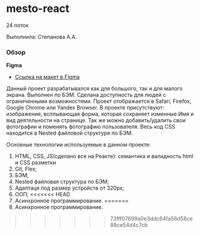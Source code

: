 # mesto-react
24 поток

Выполнила: Степанова А.А.

### Обзор
**Figma**

* [Ссылка на макет в Figma](https://www.figma.com/file/2cn9N9jSkmxD84oJik7xL7/JavaScript.-Sprint-4?node-id=0%3A1)

Данный проект разрабатывался как для большого, так и для малого экрана. Выполнен по БЭМ. Сделана доступность для людей с ограниченными возможностями. Проект отображается в Safari, Firefox, Google Chrome или Yandex Browser. В проекте присутствуют: изображения, всплывающая форма, которая сохраняет изменные Имя и вид деятельности на странице. Так же можно добавить/удалить свои фотографии и поменять фотографию пользователя. Весь код CSS находится в Nested файловой структуре по БЭМ.

Основные технологии используемые в данном проекте:

1. HTML, CSS, JS(сделано все на Реакте): семантика и валидность html и CSS разметки
2. Git, Flex;
3. БЭМ;
4. Nested файловая структура по БЭМ;
5. Адаптаця под размер устройств от 320px;
6. ООП;
<<<<<<< HEAD
7. Асинхронное программирование.
=======
7. Асинхронное программирование.
>>>>>>> 73fff07699a0e3ddc64fa56d58ce89ce54d4c7cb
